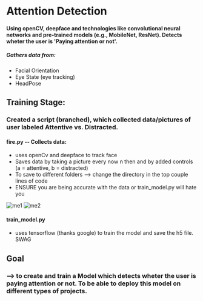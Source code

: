 # Attention Detection 
#### Using openCV, deepface and technologies like convolutional neural networks and pre-trained models (e.g., MobileNet, ResNet). Detects wheter the user is 'Paying attention or not'. 
##### Gathers data from: 
- Facial Orientation
- Eye State (eye tracking)
- HeadPose

## Training Stage: 
### Created a script (branched), which collected data/pictures of user labeled Attentive vs. Distracted. 
#### fire.py -- Collects data:
- uses openCv and deepface to track face
- Saves data by taking a picture every now n then and by added controls (a = attentive, b = distracted)
- To save to different folders --> change the directory in the top couple lines of code
- ENSURE you are being accurate with the data or train_model.py will hate you



![me1](https://github.com/user-attachments/assets/d128a5ac-6119-4525-a65f-1f7c87f61ef9)
![me2](https://github.com/user-attachments/assets/33832f87-4084-4dfc-bcd7-76f2fc51ed21)


#### train_model.py
- uses tensorflow (thanks google) to train the model and save the h5 file. SWAG


## Goal 
### --> to create and train a Model which detects wheter the user is paying attention or not. To be able to deploy this model on different types of projects. 
